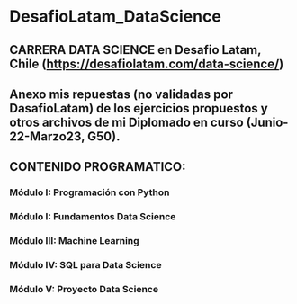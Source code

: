 # DesafioLatam_DataScience

## CARRERA DATA SCIENCE  en Desafio Latam, Chile (https://desafiolatam.com/data-science/)
## Anexo mis repuestas (no validadas por DasafioLatam) de los ejercicios propuestos y otros archivos de mi Diplomado en curso (Junio-22-Marzo23, G50).

## CONTENIDO PROGRAMATICO:

### Módulo I: Programación con Python 
### Módulo I: Fundamentos Data Science
### Módulo III: Machine Learning
### Módulo IV: SQL para Data Science
### Módulo V: Proyecto Data Science
